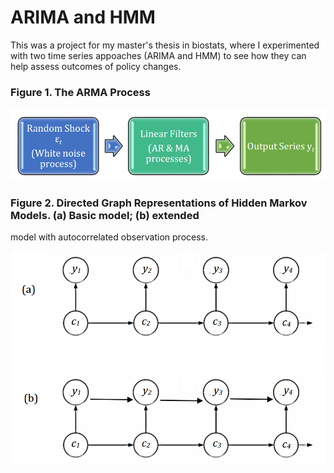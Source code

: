 # ARIMA and HMM

This was a project for my master's thesis in biostats, where I experimented with two time series appoaches (ARIMA and HMM) to see how they can help assess outcomes of policy changes.

### Figure 1. The ARMA Process

![alt text](https://github.com/cxz222/Time-Series-for-Policy-Evaluation/blob/master/README%20images/Figure%201%20-%20ARMA.png)


### Figure 2. Directed Graph Representations of Hidden Markov Models. (a) Basic model; (b) extended
model with autocorrelated observation process.

![alt text](https://github.com/cxz222/Time-Series-for-Policy-Evaluation/blob/master/README%20images/Figure%202%20-%20HMM.png)